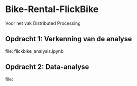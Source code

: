 # Bike-Rental-FlickBike
Voor het vak Distributed Processing 


## Opdracht 1: Verkenning van de analyse
file: flickbike_analysis.ipynb

## Opdracht 2: Data-analyse
file: 
